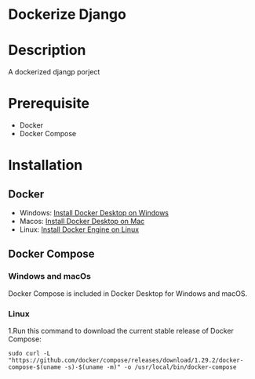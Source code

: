 # Dockerize Django
# Description
A dockerized djangp porject
# Prerequisite
- Docker
- Docker Compose
# Installation
## Docker
- Windows: [Install Docker Desktop on Windows](https://docs.docker.com/desktop/windows/install/)
- Macos: [Install Docker Desktop on Mac](https://docs.docker.com/desktop/mac/install/)
- Linux: [Install Docker Engine on Linux](https://docs.docker.com/engine/install/)
## Docker Compose
### Windows and macOs
Docker Compose is included in Docker Desktop for Windows and macOS.
### Linux
1.Run this command to download the current stable release of Docker Compose:
```
sudo curl -L "https://github.com/docker/compose/releases/download/1.29.2/docker-compose-$(uname -s)-$(uname -m)" -o /usr/local/bin/docker-compose
```
